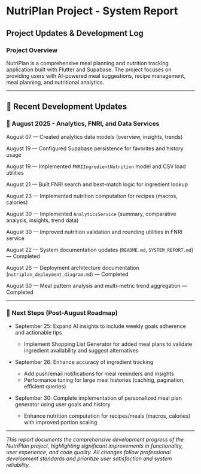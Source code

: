 # NutriPlan Project - System Report
## Project Updates & Development Log

### **Project Overview**
NutriPlan is a comprehensive meal planning and nutrition tracking application built with Flutter and Supabase. The project focuses on providing users with AI-powered meal suggestions, recipe management, meal planning, and nutritional analytics.

---

## **📅 Recent Development Updates**

### **📌 August 2025 - Analytics, FNRI, and Data Services**

August 07 — Created analytics data models (overview, insights, trends)

August 19 — Configured Supabase persistence for favorites and history usage

August 19 — Implemented `FNRIIngredientNutrition` model and CSV load utilities

August 21 — Built FNRI search and best-match logic for ingredient lookup

August 23 — Implemented nutrition computation for recipes (macros, calories)

August 30 — Implemented `AnalyticsService` (summary, comparative analysis, insights, trend data)

August 30 — Improved nutrition validation and rounding utilities in FNRI service

August 22 — System documentation updates (`README.md`, `SYSTEM_REPORT.md`) — Completed

August 26 — Deployment architecture documentation (`nutriplan_deployment_diagram.md`) — Completed

August 30 — Meal pattern analysis and multi-metric trend aggregation — Completed

---

### **🧭 Next Steps (Post-August Roadmap)**

- September 25: Expand AI insights to include weekly goals adherence and actionable tips
  - Implement Shopping List Generator for added meal plans to validate ingredient availability and suggest alternatives

- September 26: Enhance accuracy of ingredient tracking
  - Add push/email notifications for meal reminders and insights
  - Performance tuning for large meal histories (caching, pagination, efficient queries)

- September 30: Complete implementation of personalized meal plan generator using user goals and history
  - Enhance nutrition computation for recipes/meals (macros, calories) with improved portion scaling

---

*This report documents the comprehensive development progress of the NutriPlan project, highlighting significant improvements in functionality, user experience, and code quality. All changes follow professional development standards and prioritize user satisfaction and system reliability.*
